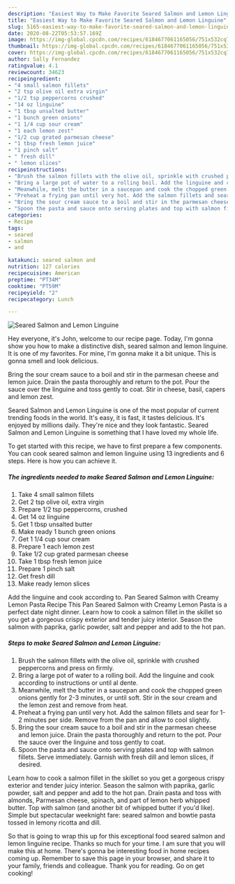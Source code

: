```yaml
---
description: "Easiest Way to Make Favorite Seared Salmon and Lemon Linguine"
title: "Easiest Way to Make Favorite Seared Salmon and Lemon Linguine"
slug: 5165-easiest-way-to-make-favorite-seared-salmon-and-lemon-linguine
date: 2020-08-22T05:53:57.169Z
image: https://img-global.cpcdn.com/recipes/6184677061165056/751x532cq70/seared-salmon-and-lemon-linguine-recipe-main-photo.jpg
thumbnail: https://img-global.cpcdn.com/recipes/6184677061165056/751x532cq70/seared-salmon-and-lemon-linguine-recipe-main-photo.jpg
cover: https://img-global.cpcdn.com/recipes/6184677061165056/751x532cq70/seared-salmon-and-lemon-linguine-recipe-main-photo.jpg
author: Sally Fernandez
ratingvalue: 4.1
reviewcount: 34623
recipeingredient:
- "4 small salmon fillets"
- "2 tsp olive oil extra virgin"
- "1/2 tsp peppercorns crushed"
- "14 oz linguine"
- "1 tbsp unsalted butter"
- "1 bunch green onions"
- "1 1/4 cup sour cream"
- "1 each lemon zest"
- "1/2 cup grated parmesan cheese"
- "1 tbsp fresh lemon juice"
- "1 pinch salt"
- " fresh dill"
- " lemon slices"
recipeinstructions:
- "Brush the salmon fillets with the olive oil, sprinkle with crushed peppercorns and press on firmly."
- "Bring a large pot of water to a rolling boil. Add the linguine and cook according to instructions or until al dente."
- "Meanwhile, melt the butter in a saucepan and cook the chopped green onions gently for 2-3 minutes, or until soft. Stir in the sour cream and the lemon zest and remove from heat."
- "Preheat a frying pan until very hot. Add the salmon fillets and sear for 1-2 minutes per side. Remove from the pan and allow to cool slightly."
- "Bring the sour cream sauce to a boil and stir in the parmesan cheese and lemon juice. Drain the pasta thoroughly and return to the pot. Pour the sauce over the linguine and toss gently to coat."
- "Spoon the pasta and sauce onto serving plates and top with salmon fillets. Serve immediately. Garnish with fresh dill and lemon slices, if desired."
categories:
- Recipe
tags:
- seared
- salmon
- and

katakunci: seared salmon and 
nutrition: 127 calories
recipecuisine: American
preptime: "PT34M"
cooktime: "PT59M"
recipeyield: "2"
recipecategory: Lunch

---
```



![Seared Salmon and Lemon Linguine](https://img-global.cpcdn.com/recipes/6184677061165056/751x532cq70/seared-salmon-and-lemon-linguine-recipe-main-photo.jpg)

Hey everyone, it's John, welcome to our recipe page. Today, I'm gonna show you how to make a distinctive dish, seared salmon and lemon linguine. It is one of my favorites. For mine, I'm gonna make it a bit unique. This is gonna smell and look delicious.

Bring the sour cream sauce to a boil and stir in the parmesan cheese and lemon juice. Drain the pasta thoroughly and return to the pot. Pour the sauce over the linguine and toss gently to coat. Stir in cheese, basil, capers and lemon zest.

Seared Salmon and Lemon Linguine is one of the most popular of current trending foods in the world. It's easy, it is fast, it tastes delicious. It's enjoyed by millions daily. They're nice and they look fantastic. Seared Salmon and Lemon Linguine is something that I have loved my whole life.


To get started with this recipe, we have to first prepare a few components. You can cook seared salmon and lemon linguine using 13 ingredients and 6 steps. Here is how you can achieve it.

<!--inarticleads1-->

##### The ingredients needed to make Seared Salmon and Lemon Linguine:

1. Take 4 small salmon fillets
1. Get 2 tsp olive oil, extra virgin
1. Prepare 1/2 tsp peppercorns, crushed
1. Get 14 oz linguine
1. Get 1 tbsp unsalted butter
1. Make ready 1 bunch green onions
1. Get 1 1/4 cup sour cream
1. Prepare 1 each lemon zest
1. Take 1/2 cup grated parmesan cheese
1. Take 1 tbsp fresh lemon juice
1. Prepare 1 pinch salt
1. Get  fresh dill
1. Make ready  lemon slices


Add the linguine and cook according to. Pan Seared Salmon with Creamy Lemon Pasta Recipe This Pan Seared Salmon with Creamy Lemon Pasta is a perfect date night dinner. Learn how to cook a salmon fillet in the skillet so you get a gorgeous crispy exterior and tender juicy interior. Season the salmon with paprika, garlic powder, salt and pepper and add to the hot pan. 

<!--inarticleads2-->

##### Steps to make Seared Salmon and Lemon Linguine:

1. Brush the salmon fillets with the olive oil, sprinkle with crushed peppercorns and press on firmly.
1. Bring a large pot of water to a rolling boil. Add the linguine and cook according to instructions or until al dente.
1. Meanwhile, melt the butter in a saucepan and cook the chopped green onions gently for 2-3 minutes, or until soft. Stir in the sour cream and the lemon zest and remove from heat.
1. Preheat a frying pan until very hot. Add the salmon fillets and sear for 1-2 minutes per side. Remove from the pan and allow to cool slightly.
1. Bring the sour cream sauce to a boil and stir in the parmesan cheese and lemon juice. Drain the pasta thoroughly and return to the pot. Pour the sauce over the linguine and toss gently to coat.
1. Spoon the pasta and sauce onto serving plates and top with salmon fillets. Serve immediately. Garnish with fresh dill and lemon slices, if desired.


Learn how to cook a salmon fillet in the skillet so you get a gorgeous crispy exterior and tender juicy interior. Season the salmon with paprika, garlic powder, salt and pepper and add to the hot pan. Drain pasta and toss with almonds, Parmesan cheese, spinach, and part of lemon herb whipped butter. Top with salmon (and another bit of whipped butter if you&#39;d like). Simple but spectacular weeknight fare: seared salmon and bowtie pasta tossed in lemony ricotta and dill. 

So that is going to wrap this up for this exceptional food seared salmon and lemon linguine recipe. Thanks so much for your time. I am sure that you will make this at home. There's gonna be interesting food in home recipes coming up. Remember to save this page in your browser, and share it to your family, friends and colleague. Thank you for reading. Go on get cooking!
